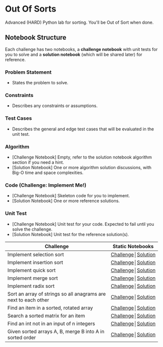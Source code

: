 # Out Of Sorts

Advanced (HARD) Python lab for sorting. You'll be Out of Sort when done.

## Notebook Structure

Each challenge has two notebooks, a **challenge notebook** with unit tests for you to solve and a **solution notebook**  (which will be shared later) for reference.

### Problem Statement

* States the problem to solve.

### Constraints

* Describes any constraints or assumptions.

### Test Cases

* Describes the general and edge test cases that will be evaluated in the unit test.

### Algorithm

* [Challenge Notebook] Empty, refer to the solution notebook algorithm section if you need a hint.
* [Solution Notebook] One or more algorithm solution discussions, with Big-O time and space complexities.

### Code (Challenge: Implement Me!)

* [Challenge Notebook] Skeleton code for you to implement.
* [Solution Notebook] One or more reference solutions.

### Unit Test

* [Challenge Notebook] Unit test for your code.  Expected to fail until you solve the challenge.
* [Solution Notebook] Unit test for the reference solution(s).

| Challenge | Static Notebooks |
|--------------------------------------------------------------------------------------------------------------|--------------------------------------------------------------------------------------------------------------------------------------------|
| Implement selection sort | [Challenge](http://nbviewer.ipython.org/github/zipcoder/OutOfSorts-py/blob/master/sorting_searching/selection_sort/selection_sort_challenge.ipynb)│[Solution](http://nbviewer.ipython.org/github/zipcoder/OutOfSorts-py/blob/master/sorting_searching/selection_sort/selection_sort_solution.ipynb) |
| Implement insertion sort | [Challenge](http://nbviewer.ipython.org/github/zipcoder/OutOfSorts-py/blob/master/sorting_searching/insertion_sort/insertion_sort_challenge.ipynb)│[Solution](http://nbviewer.ipython.org/github/zipcoder/OutOfSorts-py/blob/master/sorting_searching/insertion_sort/insertion_sort_solution.ipynb) |
| Implement quick sort | [Challenge](http://nbviewer.ipython.org/github/zipcoder/OutOfSorts-py/blob/master/sorting_searching/quick_sort/quick_sort_challenge.ipynb)│[Solution](http://nbviewer.ipython.org/github/zipcoder/OutOfSorts-py/blob/master/sorting_searching/quick_sort/quick_sort_solution.ipynb) |
| Implement merge sort | [Challenge](http://nbviewer.ipython.org/github/zipcoder/OutOfSorts-py/blob/master/sorting_searching/merge_sort/merge_sort_challenge.ipynb)│[Solution](http://nbviewer.ipython.org/github/zipcoder/OutOfSorts-py/blob/master/sorting_searching/merge_sort/merge_sort_solution.ipynb) |
| Implement radix sort | [Challenge](http://nbviewer.ipython.org/github/zipcoder/OutOfSorts-py/blob/master/sorting_searching/radix_sort/radix_sort_challenge.ipynb)│[Solution](http://nbviewer.ipython.org/github/zipcoder/OutOfSorts-py/blob/master/sorting_searching/radix_sort/radix_sort_solution.ipynb) |
| Sort an array of strings so all anagrams are next to each other | [Challenge](http://nbviewer.ipython.org/github/zipcoder/OutOfSorts-py/blob/master/sorting_searching/anagrams/anagrams_challenge.ipynb)│[Solution](http://nbviewer.ipython.org/github/zipcoder/OutOfSorts-py/blob/master/sorting_searching/anagrams/anagrams_solution.ipynb) |
| Find an item in a sorted, rotated array | [Challenge](http://nbviewer.ipython.org/github/zipcoder/OutOfSorts-py/blob/master/sorting_searching/rotated_array_search/rotated_array_search_challenge.ipynb)│[Solution](http://nbviewer.ipython.org/github/zipcoder/OutOfSorts-py/blob/master/sorting_searching/rotated_array_search/rotated_array_search_solution.ipynb) |
| Search a sorted matrix for an item | [Challenge](http://nbviewer.ipython.org/github/zipcoder/OutOfSorts-py/blob/master/sorting_searching/search_sorted_matrix/search_sorted_matrix_challenge.ipynb)│[Solution](http://nbviewer.ipython.org/github/zipcoder/OutOfSorts-py/blob/master/sorting_searching/search_sorted_matrix/search_sorted_matrix_solution.ipynb) |
| Find an int not in an input of n integers | [Challenge](http://nbviewer.ipython.org/github/zipcoder/OutOfSorts-py/blob/master/sorting_searching/new_int/new_int_challenge.ipynb)│[Solution](http://nbviewer.ipython.org/github/zipcoder/OutOfSorts-py/blob/master/sorting_searching/new_int/new_int_solution.ipynb) |
|  Given sorted arrays A, B, merge B into A in sorted order | [Challenge](http://nbviewer.ipython.org/github/zipcoder/OutOfSorts-py/blob/master/sorting_searching/merge_into/merge_into_challenge.ipynb)│[Solution](http://nbviewer.ipython.org/github/zipcoder/OutOfSorts-py/blob/master/sorting_searching/merge_into/merge_into_solution.ipynb) |